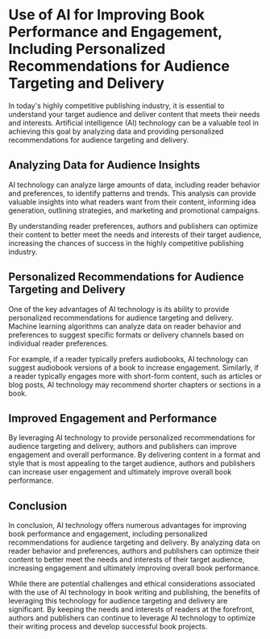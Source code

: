 Use of AI for Improving Book Performance and Engagement, Including Personalized Recommendations for Audience Targeting and Delivery
==================================================================================================================================================================================

In today's highly competitive publishing industry, it is essential to understand your target audience and deliver content that meets their needs and interests. Artificial intelligence (AI) technology can be a valuable tool in achieving this goal by analyzing data and providing personalized recommendations for audience targeting and delivery.

Analyzing Data for Audience Insights
------------------------------------

AI technology can analyze large amounts of data, including reader behavior and preferences, to identify patterns and trends. This analysis can provide valuable insights into what readers want from their content, informing idea generation, outlining strategies, and marketing and promotional campaigns.

By understanding reader preferences, authors and publishers can optimize their content to better meet the needs and interests of their target audience, increasing the chances of success in the highly competitive publishing industry.

Personalized Recommendations for Audience Targeting and Delivery
----------------------------------------------------------------

One of the key advantages of AI technology is its ability to provide personalized recommendations for audience targeting and delivery. Machine learning algorithms can analyze data on reader behavior and preferences to suggest specific formats or delivery channels based on individual reader preferences.

For example, if a reader typically prefers audiobooks, AI technology can suggest audiobook versions of a book to increase engagement. Similarly, if a reader typically engages more with short-form content, such as articles or blog posts, AI technology may recommend shorter chapters or sections in a book.

Improved Engagement and Performance
-----------------------------------

By leveraging AI technology to provide personalized recommendations for audience targeting and delivery, authors and publishers can improve engagement and overall performance. By delivering content in a format and style that is most appealing to the target audience, authors and publishers can increase user engagement and ultimately improve overall book performance.

Conclusion
----------

In conclusion, AI technology offers numerous advantages for improving book performance and engagement, including personalized recommendations for audience targeting and delivery. By analyzing data on reader behavior and preferences, authors and publishers can optimize their content to better meet the needs and interests of their target audience, increasing engagement and ultimately improving overall book performance.

While there are potential challenges and ethical considerations associated with the use of AI technology in book writing and publishing, the benefits of leveraging this technology for audience targeting and delivery are significant. By keeping the needs and interests of readers at the forefront, authors and publishers can continue to leverage AI technology to optimize their writing process and develop successful book projects.


